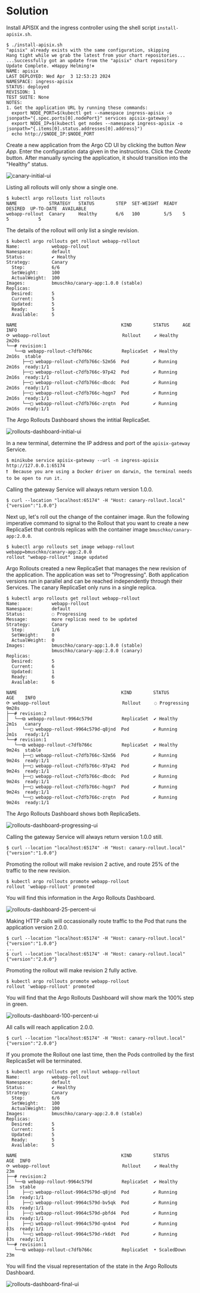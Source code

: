 # Solution

Install APISIX and the ingress controller using the shell script `install-apisix.sh`.

```
$ ./install-apisix.sh
"apisix" already exists with the same configuration, skipping
Hang tight while we grab the latest from your chart repositories...
...Successfully got an update from the "apisix" chart repository
Update Complete. ⎈Happy Helming!⎈
NAME: apisix
LAST DEPLOYED: Wed Apr  3 12:53:23 2024
NAMESPACE: ingress-apisix
STATUS: deployed
REVISION: 1
TEST SUITE: None
NOTES:
1. Get the application URL by running these commands:
  export NODE_PORT=$(kubectl get --namespace ingress-apisix -o jsonpath="{.spec.ports[0].nodePort}" services apisix-gateway)
  export NODE_IP=$(kubectl get nodes --namespace ingress-apisix -o jsonpath="{.items[0].status.addresses[0].address}")
  echo http://$NODE_IP:$NODE_PORT
```

Create a new application from the Argo CD UI by clicking the button _New App_. Enter the configuration data given in the instructions. Click the _Create_ button. After manually syncing the application, it should transition into the "Healthy" status.

![canary-initial-ui](./imgs/canary-initial-ui.png)

Listing all rollouts will only show a single one.

```
$ kubectl argo rollouts list rollouts
NAME            STRATEGY   STATUS        STEP  SET-WEIGHT  READY  DESIRED  UP-TO-DATE  AVAILABLE
webapp-rollout  Canary     Healthy       6/6   100         5/5    5        5           5
```

The details of the rollout will only list a single revision.

```
$ kubectl argo rollouts get rollout webapp-rollout
Name:            webapp-rollout
Namespace:       default
Status:          ✔ Healthy
Strategy:        Canary
  Step:          6/6
  SetWeight:     100
  ActualWeight:  100
Images:          bmuschko/canary-app:1.0.0 (stable)
Replicas:
  Desired:       5
  Current:       5
  Updated:       5
  Ready:         5
  Available:     5

NAME                                       KIND        STATUS     AGE    INFO
⟳ webapp-rollout                           Rollout     ✔ Healthy  2m20s
└──# revision:1
   └──⧉ webapp-rollout-c7dfb766c           ReplicaSet  ✔ Healthy  2m16s  stable
      ├──□ webapp-rollout-c7dfb766c-52m56  Pod         ✔ Running  2m16s  ready:1/1
      ├──□ webapp-rollout-c7dfb766c-97p42  Pod         ✔ Running  2m16s  ready:1/1
      ├──□ webapp-rollout-c7dfb766c-dbcdc  Pod         ✔ Running  2m16s  ready:1/1
      ├──□ webapp-rollout-c7dfb766c-hqgn7  Pod         ✔ Running  2m16s  ready:1/1
      └──□ webapp-rollout-c7dfb766c-zrqtn  Pod         ✔ Running  2m16s  ready:1/1
```

The Argo Rollouts Dashboard shows the intitial ReplicaSet.

![rollouts-dashboard-initial-ui](./imgs/rollouts-dashboard-initial-ui.png)

In a new terminal, determine the IP address and port of the `apisix-gateway` Service.

```
$ minikube service apisix-gateway --url -n ingress-apisix
http://127.0.0.1:65174
❗  Because you are using a Docker driver on darwin, the terminal needs to be open to run it.
```

Calling the gateway Service will always return version 1.0.0.

```
$ curl --location "localhost:65174" -H "Host: canary-rollout.local"
{"version":"1.0.0"}
```

Next up, let's roll out the change of the container image. Run the following imperative command to signal to the Rollout that you want to create a new ReplicaSet that controls replicas with the container image `bmuschko/canary-app:2.0.0`.

```
$ kubectl argo rollouts set image webapp-rollout webapp=bmuschko/canary-app:2.0.0
rollout "webapp-rollout" image updated
```

Argo Rollouts created a new ReplicaSet that manages the new revision of the application. The application was set to "Progressing". Both application versions run in parallel and can be reached independently through their Services. The canary ReplicaSet only runs in a single replica.

```
$ kubectl argo rollouts get rollout webapp-rollout
Name:            webapp-rollout
Namespace:       default
Status:          ◌ Progressing
Message:         more replicas need to be updated
Strategy:        Canary
  Step:          1/6
  SetWeight:     0
  ActualWeight:  0
Images:          bmuschko/canary-app:1.0.0 (stable)
                 bmuschko/canary-app:2.0.0 (canary)
Replicas:
  Desired:       5
  Current:       6
  Updated:       1
  Ready:         6
  Available:     6

NAME                                       KIND        STATUS         AGE    INFO
⟳ webapp-rollout                           Rollout     ◌ Progressing  9m28s
├──# revision:2
│  └──⧉ webapp-rollout-9964c579d           ReplicaSet  ✔ Healthy      2m1s   canary
│     └──□ webapp-rollout-9964c579d-q8jnd  Pod         ✔ Running      2m1s   ready:1/1
└──# revision:1
   └──⧉ webapp-rollout-c7dfb766c           ReplicaSet  ✔ Healthy      9m24s  stable
      ├──□ webapp-rollout-c7dfb766c-52m56  Pod         ✔ Running      9m24s  ready:1/1
      ├──□ webapp-rollout-c7dfb766c-97p42  Pod         ✔ Running      9m24s  ready:1/1
      ├──□ webapp-rollout-c7dfb766c-dbcdc  Pod         ✔ Running      9m24s  ready:1/1
      ├──□ webapp-rollout-c7dfb766c-hqgn7  Pod         ✔ Running      9m24s  ready:1/1
      └──□ webapp-rollout-c7dfb766c-zrqtn  Pod         ✔ Running      9m24s  ready:1/1
```

The Argo Rollouts Dashboard shows both ReplicaSets.

![rollouts-dashboard-progressing-ui](./imgs/rollouts-dashboard-progressing-ui.png)

Calling the gateway Service will always return version 1.0.0 still.

```
$ curl --location "localhost:65174" -H "Host: canary-rollout.local"
{"version":"1.0.0"}
```

Promoting the rollout will make revision 2 active, and route 25% of the traffic to the new revision.

```
$ kubectl argo rollouts promote webapp-rollout
rollout 'webapp-rollout' promoted
```

You will find this information in the Argo Rollouts Dashboard.

![rollouts-dashboard-25-percent-ui](./imgs/rollouts-dashboard-25-percent-ui.png)

Making HTTP calls will occassionally route traffic to the Pod that runs the application version 2.0.0.

```
$ curl --location "localhost:65174" -H "Host: canary-rollout.local"
{"version":"1.0.0"}
...
$ curl --location "localhost:65174" -H "Host: canary-rollout.local"
{"version":"2.0.0"}
```

Promoting the rollout will make revision 2 fully active.

```
$ kubectl argo rollouts promote webapp-rollout
rollout 'webapp-rollout' promoted
```

You will find that the Argo Rollouts Dashboard will show mark the 100% step in green.

![rollouts-dashboard-100-percent-ui](./imgs/rollouts-dashboard-100-percent-ui.png)

All calls will reach application 2.0.0.

```
$ curl --location "localhost:65174" -H "Host: canary-rollout.local"
{"version":"2.0.0"}
```

If you promote the Rollout one last time, then the Pods controlled by the first ReplicasSet will be terminated.

```
$ kubectl argo rollouts get rollout webapp-rollout
Name:            webapp-rollout
Namespace:       default
Status:          ✔ Healthy
Strategy:        Canary
  Step:          6/6
  SetWeight:     100
  ActualWeight:  100
Images:          bmuschko/canary-app:2.0.0 (stable)
Replicas:
  Desired:       5
  Current:       5
  Updated:       5
  Ready:         5
  Available:     5

NAME                                       KIND        STATUS        AGE  INFO
⟳ webapp-rollout                           Rollout     ✔ Healthy     23m
├──# revision:2
│  └──⧉ webapp-rollout-9964c579d           ReplicaSet  ✔ Healthy     15m  stable
│     ├──□ webapp-rollout-9964c579d-q8jnd  Pod         ✔ Running     15m  ready:1/1
│     ├──□ webapp-rollout-9964c579d-bv5qk  Pod         ✔ Running     83s  ready:1/1
│     ├──□ webapp-rollout-9964c579d-pbfd4  Pod         ✔ Running     83s  ready:1/1
│     ├──□ webapp-rollout-9964c579d-qn4n4  Pod         ✔ Running     83s  ready:1/1
│     └──□ webapp-rollout-9964c579d-rk6dt  Pod         ✔ Running     83s  ready:1/1
└──# revision:1
   └──⧉ webapp-rollout-c7dfb766c           ReplicaSet  • ScaledDown  23m
```

You will find the visual representation of the state in the Argo Rollouts Dashboard.

![rollouts-dashboard-final-ui](./imgs/rollouts-dashboard-final-ui.png)